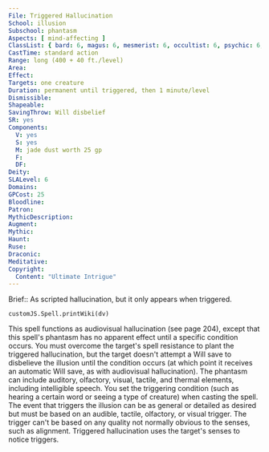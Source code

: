 ```yaml
---
File: Triggered Hallucination
School: illusion
Subschool: phantasm
Aspects: [ mind-affecting ]
ClassList: { bard: 6, magus: 6, mesmerist: 6, occultist: 6, psychic: 6, sorcerer: 6, wizard: 6 }
CastTime: standard action
Range: long (400 + 40 ft./level)
Area: 
Effect: 
Targets: one creature
Duration: permanent until triggered, then 1 minute/level
Dismissible: 
Shapeable: 
SavingThrow: Will disbelief
SR: yes
Components:
  V: yes
  S: yes
  M: jade dust worth 25 gp
  F: 
  DF: 
Deity: 
SLALevel: 6
Domains: 
GPCost: 25
Bloodline: 
Patron: 
MythicDescription: 
Augment: 
Mythic: 
Haunt: 
Ruse: 
Draconic: 
Meditative: 
Copyright:
  Content: "Ultimate Intrigue"
---
```

Brief:: As scripted hallucination, but it only appears when triggered.

```dataviewjs
customJS.Spell.printWiki(dv)
```

This spell functions as audiovisual hallucination (see page 204), except that this spell's phantasm has no apparent effect until a specific condition occurs. You must overcome the target's spell resistance to plant the triggered hallucination, but the target doesn't attempt a Will save to disbelieve the illusion until the condition occurs (at which point it receives an automatic Will save, as with audiovisual hallucination). The phantasm can include auditory, olfactory, visual, tactile, and thermal elements, including intelligible speech.  You set the triggering condition (such as hearing a certain word or seeing a type of creature) when casting the spell. The event that triggers the illusion can be as general or detailed as desired but must be based on an audible, tactile, olfactory, or visual trigger. The trigger can't be based on any quality not  normally obvious to the senses, such as alignment. Triggered hallucination uses the target's senses to notice triggers.
